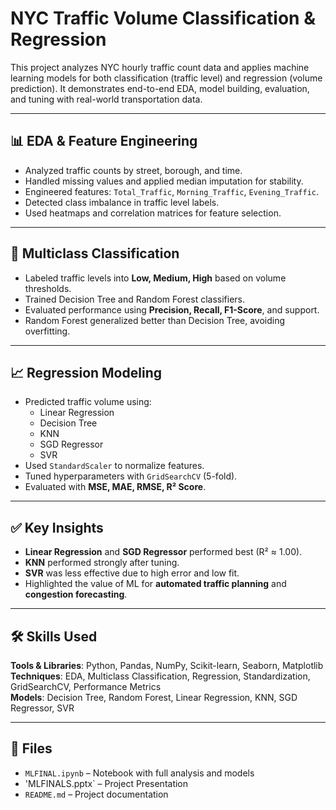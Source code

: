 # NYC Traffic Volume Classification & Regression

This project analyzes NYC hourly traffic count data and applies machine learning models for both classification (traffic level) and regression (volume prediction). It demonstrates end-to-end EDA, model building, evaluation, and tuning with real-world transportation data.

---

## 📊 EDA & Feature Engineering

- Analyzed traffic counts by street, borough, and time.
- Handled missing values and applied median imputation for stability.
- Engineered features: `Total_Traffic`, `Morning_Traffic`, `Evening_Traffic`.
- Detected class imbalance in traffic level labels.
- Used heatmaps and correlation matrices for feature selection.

---

## 🧠 Multiclass Classification

- Labeled traffic levels into **Low, Medium, High** based on volume thresholds.
- Trained Decision Tree and Random Forest classifiers.
- Evaluated performance using **Precision, Recall, F1-Score**, and support.
- Random Forest generalized better than Decision Tree, avoiding overfitting.

---

## 📈 Regression Modeling

- Predicted traffic volume using:
  - Linear Regression
  - Decision Tree
  - KNN
  - SGD Regressor
  - SVR
- Used `StandardScaler` to normalize features.
- Tuned hyperparameters with `GridSearchCV` (5-fold).
- Evaluated with **MSE, MAE, RMSE, R² Score**.

---

## ✅ Key Insights

- **Linear Regression** and **SGD Regressor** performed best (R² ≈ 1.00).
- **KNN** performed strongly after tuning.
- **SVR** was less effective due to high error and low fit.
- Highlighted the value of ML for **automated traffic planning** and **congestion forecasting**.

---

## 🛠️ Skills Used

**Tools & Libraries**: Python, Pandas, NumPy, Scikit-learn, Seaborn, Matplotlib  
**Techniques**: EDA, Multiclass Classification, Regression, Standardization, GridSearchCV, Performance Metrics  
**Models**: Decision Tree, Random Forest, Linear Regression, KNN, SGD Regressor, SVR

---

## 📁 Files

- `MLFINAL.ipynb` – Notebook with full analysis and models  
- 'MLFINALS.pptx` – Project Presentation  
- `README.md` – Project documentation
